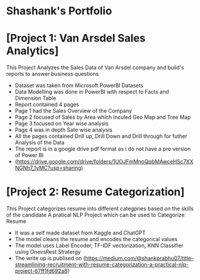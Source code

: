# Shashank's Portfolio

# [Project 1: Van Arsdel Sales Analytics]

This Project Analyzes the Sales Data of Van Arsdel company and build's reports to answer business questions

* Dataset was taken from Microsoft PowerBI Datasets
* Data Modelling was done in PowerBI with respect to Facts and Dimension Table
* Report contained 4 pages
* Page 1 had the Sales Overview of the Company
* Page 2 focused of Sales by Area which inculed Geo Map and Tree Map
* Page 3 focused on Year wise analysis
* Page 4 was in depth Sate wise analysis
* All the pages contained Drill up, Drill Down and Drill through for futher Analysis of the Data
* The report is in a google drive pdf format as i do not have a pro version of Power BI
* (https://drive.google.com/drive/folders/1UOJFmMnoQpbMAwceHSc7XXNGNh7_1yMC?usp=sharing)

# [Project 2: Resume Categorization]

This Project categorizes resume into different categpries based on the skills of the candidate
A pratical NLP Project which can be used to Categorize Resume

* It was a self made dataset from Kaggle and ChatGPT
* The model cleans the resume and encodes the categorical values 
* The model uses Label Encoder, TF-IDF vectorization, KNN Classifier using OnevsRest Stratergy
* The write up is publised on (https://medium.com/@shankprabhu07/title-streamlining-recruitment-with-resume-categorization-a-practical-nlp-project-67ff1fd692a8)
